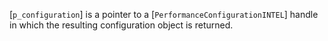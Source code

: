 [`p_configuration`] is a pointer to a
[`PerformanceConfigurationINTEL`] handle in which the resulting
configuration object is returned.